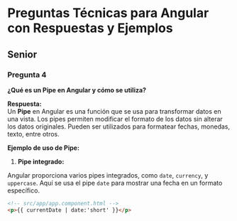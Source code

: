 # Preguntas Técnicas para Angular con Respuestas y Ejemplos

## Senior

### Pregunta 4  
**¿Qué es un Pipe en Angular y cómo se utiliza?**

**Respuesta:**  
Un **Pipe** en Angular es una función que se usa para transformar datos en una vista. Los pipes permiten modificar el formato de los datos sin alterar los datos originales. Pueden ser utilizados para formatear fechas, monedas, texto, entre otros.

**Ejemplo de uso de Pipe:**

1. **Pipe integrado:**

Angular proporciona varios pipes integrados, como `date`, `currency`, y `uppercase`. Aquí se usa el pipe `date` para mostrar una fecha en un formato específico.

```html
<!-- src/app/app.component.html -->
<p>{{ currentDate | date:'short' }}</p>
